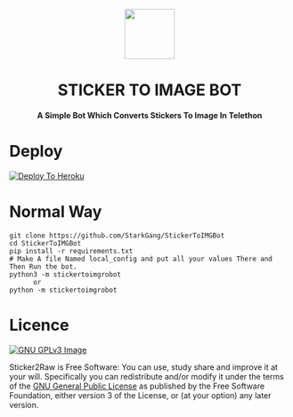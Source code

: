 <p align="center"><a href="https://t.me/fridayot"><img src="https://images.discordapp.net/avatars/224415693393625088/8f6a0ca7e883f87241b02ba8e1328f34.png?" width="90"></a></p> 
<h1 align="center"><b>STICKER TO IMAGE BOT</b></h1>
<h4 align="center">A Simple Bot Which Converts Stickers To Image In Telethon</h4>



# Deploy
[![Deploy To Heroku](https://www.herokucdn.com/deploy/button.svg)](https://heroku.com/deploy?template=https://github.com/DevsExpo/Sticker2Raw/blob/main)

# Normal Way
```python3
git clone https://github.com/StarkGang/StickerToIMGBot
cd StickerToIMGBot
pip install -r requirements.txt
# Make A file Named local_config and put all your values There and Then Run the bot.
python3 -m stickertoimgrobot
      or 
python -m stickertoimgrobot
```

# Licence
[![GNU GPLv3 Image](https://www.gnu.org/graphics/gplv3-127x51.png)](http://www.gnu.org/licenses/gpl-3.0.en.html)  

Sticker2Raw is Free Software: You can use, study share and improve it at your
will. Specifically you can redistribute and/or modify it under the terms of the
[GNU General Public License](https://www.gnu.org/licenses/gpl.html) as
published by the Free Software Foundation, either version 3 of the License, or
(at your option) any later version. 
